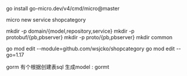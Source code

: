 go install go-micro.dev/v4/cmd/micro@master

micro new service shopcategory

mkdir -p domain/{model,repository,service} 
mkdir -p protobuf/{pb,pbserver} 
mkdir -p proto/{pb,pbserver}
mkdir common

go mod edit --module=github.com/wsjcko/shopcategory
go mod edit --go=1.17  

gorm 有个根据创建表sql 生成model  : gormt